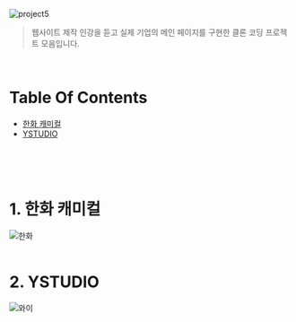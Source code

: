 ![project5](https://user-images.githubusercontent.com/87955005/148207463-1ea700f9-0a3e-4dfc-ae1b-d015613954a8.png)
> 웹사이트 제작 인강을 듣고 실제 기업의 메인 페이지를 구현한 클론 코딩 프로젝트 모음입니다.
<br />

# Table Of Contents
* [한화 캐미컬](#-한화-캐미컬)
* [YSTUDIO](#-YSTUDIO)

<br />
<br />
<br />



# 1. 한화 캐미컬
![한화](https://user-images.githubusercontent.com/87955005/148209809-8e6a806f-cdb0-4da1-b618-cef398d3dd9c.png)
<br />
<br />

# 2. YSTUDIO
![와이](https://user-images.githubusercontent.com/87955005/148210133-6fcea084-c7e7-49d1-a230-a259f7959783.png)
<br />
<br />
